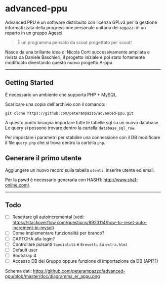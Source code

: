 # advanced-ppu

Advanced PPU è un software distribuito con licenza GPLv3 per la gestione informatizzata della progressione personale unitaria dei ragazzi di un reparto in un gruppo Agesci.

> È un programma pensato da scout progettato per scout!

Nasce da una brillante idea di Nicola Corti successivamente ampliata e rivista da Daniele Baschieri, il progetto iniziale è poi stato fortemente modificato diventando questo nuovo progetto A-ppu.

---
## Getting Started

È necessario un ambiente che supporta PHP + MySQL.

Scaricare una copia dell'archivio con il comando:

```git clone https://github.com/peterampazzo/advanced-ppu.git```

A questo punto bisogna importare tutte le tabelle sql su un nuovo database.
Le query si possono trovare dentro la cartella ```database_sql_raw```.

Per impostare i parametri per stabilire una connessione con il DB modificare il file ```query.php``` che si trova dentro la cartella ```php```.

## Generare il primo utente
Aggiungere un nuovo record sulla tabella ```utenti```: inserire utente ed email.

Per la pswd è necessario generarla con HASH1: http://www.sha1-online.com/.

---
## Todo
- [ ] Resettare gli autoincremental (vedi: https://stackoverflow.com/questions/8923114/how-to-reset-auto-increment-in-mysql)
- [ ] Come implementare funzionalità per branco?
- [ ] CAPTCHA alla login?
- [ ] Controllare pulsanti ```Specialità``` e ```Brevetti``` su ```extra.html``` 
- [ ] Default user
- [ ] Bootstrap 4
- [ ] Accesso DB del Gruppo oppure funzione di importazione da DB (API??)

Schema dati: https://github.com/peterampazzo/advanced-ppu/blob/master/doc/diagramma_er_appu.png
